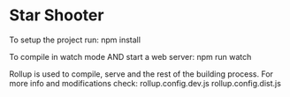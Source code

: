 # Star Shooter

To setup the project run:
    npm install

To compile in watch mode AND start a web server:
    npm run watch

Rollup is used to compile, serve and the rest of the building process. For more info and modifications check:
    rollup.config.dev.js
    rollup.config.dist.js